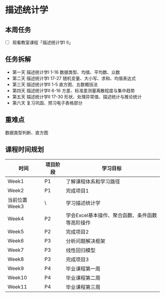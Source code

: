 #  描述统计学
## 本周任务

  - [ ] 观看教室课程「描述统计学I II」


## 任务拆解
  - 第一天 描述统计学I 1-16 数据类型、均值、平均数、众数
  - 第二天 描述统计学I 17-27 随机变量、大小写、求和、均值表达式
  - 第三天 描述统计学II 1-5 直方图、五数概括法
  - 第四天 描述统计学II 6-16 方差、标准差测量离散程度与集中趋势
  - 第五天 描述统计学II 17-30 形状、处理异常值、描述统计与推论统计
  - 第六天 复习巩固、预习电子表格部分

## 重难点
  数据类型判断、直方图

## 课程时间规划

时间|项目阶段|学习目标
---|---|---
Week1| P1|了解课程体系和学习路径
Week2|P1|完成项目1
当前位置Week3|\ |学习描述统计学
Week4|P2|学会Excel基本操作、聚合函数、条件函数等高阶操作
Week5|P2|完成项目2
Week6|P3|分析问题解决框架
Week7|P3|线性回归模型
Week8|P3|完成项目3
Week9|P4|毕业课程第一周
Week10|P4|毕业课程第二周
Week11|P4|毕业课程第三周
